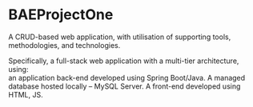 # BAEProjectOne
A CRUD-based web application, with utilisation of supporting tools, methodologies, and technologies.

Specifically, a full-stack web application with a multi-tier architecture, using:   
an application back-end developed using Spring Boot/Java. A managed database hosted locally – MySQL Server.
A front-end developed using HTML, JS. 
